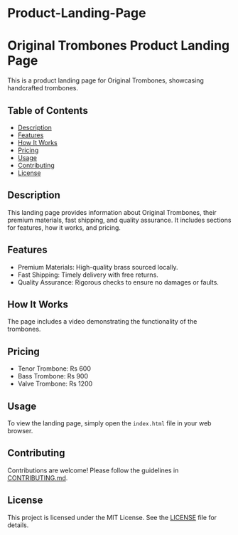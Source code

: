 # Product-Landing-Page
# Original Trombones Product Landing Page

This is a product landing page for Original Trombones, showcasing handcrafted trombones.

## Table of Contents
- [Description](#description)
- [Features](#features)
- [How It Works](#how-it-works)
- [Pricing](#pricing)
- [Usage](#usage)
- [Contributing](#contributing)
- [License](#license)

## Description

This landing page provides information about Original Trombones, their premium materials, fast shipping, and quality assurance. It includes sections for features, how it works, and pricing.

## Features

- Premium Materials: High-quality brass sourced locally.
- Fast Shipping: Timely delivery with free returns.
- Quality Assurance: Rigorous checks to ensure no damages or faults.

## How It Works

The page includes a video demonstrating the functionality of the trombones.

## Pricing

- Tenor Trombone: Rs 600
- Bass Trombone: Rs 900
- Valve Trombone: Rs 1200

## Usage

To view the landing page, simply open the `index.html` file in your web browser.

## Contributing

Contributions are welcome! Please follow the guidelines in [CONTRIBUTING.md](CONTRIBUTING.md).

## License

This project is licensed under the MIT License. See the [LICENSE](LICENSE) file for details.
